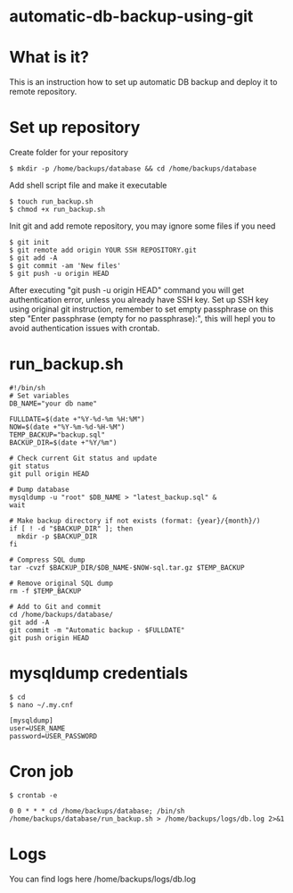# automatic-db-backup-using-git

# What is it?
This is an instruction how to set up automatic DB backup and deploy it to remote repository.

# Set up repository
Create folder for your repository
```
$ mkdir -p /home/backups/database && cd /home/backups/database
```

Add shell script file and make it executable
```
$ touch run_backup.sh
$ chmod +x run_backup.sh
```

Init git and add remote repository, you may ignore some files if you need
```
$ git init
$ git remote add origin YOUR SSH REPOSITORY.git
$ git add -A
$ git commit -am 'New files'
$ git push -u origin HEAD
```

After executing "git push -u origin HEAD" command you will get authentication error, unless you already have SSH key. 
Set up SSH key using original git instruction, remember to set empty passphrase on this step "Enter passphrase (empty for no passphrase):", this will hepl you to avoid authentication issues with crontab.

# run_backup.sh
```
#!/bin/sh
# Set variables
DB_NAME="your db name"

FULLDATE=$(date +"%Y-%d-%m %H:%M")
NOW=$(date +"%Y-%m-%d-%H-%M")
TEMP_BACKUP="backup.sql"
BACKUP_DIR=$(date +"%Y/%m")

# Check current Git status and update
git status
git pull origin HEAD

# Dump database
mysqldump -u "root" $DB_NAME > "latest_backup.sql" &
wait

# Make backup directory if not exists (format: {year}/{month}/)
if [ ! -d "$BACKUP_DIR" ]; then
  mkdir -p $BACKUP_DIR
fi

# Compress SQL dump
tar -cvzf $BACKUP_DIR/$DB_NAME-$NOW-sql.tar.gz $TEMP_BACKUP

# Remove original SQL dump
rm -f $TEMP_BACKUP

# Add to Git and commit
cd /home/backups/database/
git add -A
git commit -m "Automatic backup - $FULLDATE"
git push origin HEAD
```

# mysqldump credentials
```
$ cd
$ nano ~/.my.cnf

[mysqldump]
user=USER_NAME
password=USER_PASSWORD
```

# Cron job
```
$ crontab -e

0 0 * * * cd /home/backups/database; /bin/sh /home/backups/database/run_backup.sh > /home/backups/logs/db.log 2>&1
```

# Logs
You can find logs here /home/backups/logs/db.log
